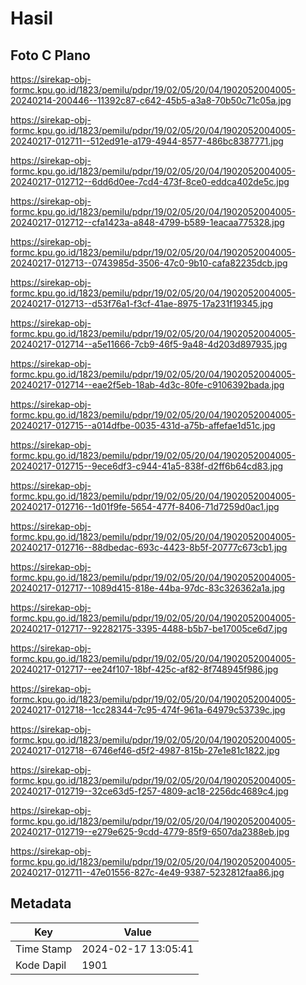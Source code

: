 # Hasil

## Foto C Plano

https://sirekap-obj-formc.kpu.go.id/1823/pemilu/pdpr/19/02/05/20/04/1902052004005-20240214-200446--11392c87-c642-45b5-a3a8-70b50c71c05a.jpg

https://sirekap-obj-formc.kpu.go.id/1823/pemilu/pdpr/19/02/05/20/04/1902052004005-20240217-012711--512ed91e-a179-4944-8577-486bc8387771.jpg

https://sirekap-obj-formc.kpu.go.id/1823/pemilu/pdpr/19/02/05/20/04/1902052004005-20240217-012712--6dd6d0ee-7cd4-473f-8ce0-eddca402de5c.jpg

https://sirekap-obj-formc.kpu.go.id/1823/pemilu/pdpr/19/02/05/20/04/1902052004005-20240217-012712--cfa1423a-a848-4799-b589-1eacaa775328.jpg

https://sirekap-obj-formc.kpu.go.id/1823/pemilu/pdpr/19/02/05/20/04/1902052004005-20240217-012713--0743985d-3506-47c0-9b10-cafa82235dcb.jpg

https://sirekap-obj-formc.kpu.go.id/1823/pemilu/pdpr/19/02/05/20/04/1902052004005-20240217-012713--d53f76a1-f3cf-41ae-8975-17a231f19345.jpg

https://sirekap-obj-formc.kpu.go.id/1823/pemilu/pdpr/19/02/05/20/04/1902052004005-20240217-012714--a5e11666-7cb9-46f5-9a48-4d203d897935.jpg

https://sirekap-obj-formc.kpu.go.id/1823/pemilu/pdpr/19/02/05/20/04/1902052004005-20240217-012714--eae2f5eb-18ab-4d3c-80fe-c9106392bada.jpg

https://sirekap-obj-formc.kpu.go.id/1823/pemilu/pdpr/19/02/05/20/04/1902052004005-20240217-012715--a014dfbe-0035-431d-a75b-affefae1d51c.jpg

https://sirekap-obj-formc.kpu.go.id/1823/pemilu/pdpr/19/02/05/20/04/1902052004005-20240217-012715--9ece6df3-c944-41a5-838f-d2ff6b64cd83.jpg

https://sirekap-obj-formc.kpu.go.id/1823/pemilu/pdpr/19/02/05/20/04/1902052004005-20240217-012716--1d01f9fe-5654-477f-8406-71d7259d0ac1.jpg

https://sirekap-obj-formc.kpu.go.id/1823/pemilu/pdpr/19/02/05/20/04/1902052004005-20240217-012716--88dbedac-693c-4423-8b5f-20777c673cb1.jpg

https://sirekap-obj-formc.kpu.go.id/1823/pemilu/pdpr/19/02/05/20/04/1902052004005-20240217-012717--1089d415-818e-44ba-97dc-83c326362a1a.jpg

https://sirekap-obj-formc.kpu.go.id/1823/pemilu/pdpr/19/02/05/20/04/1902052004005-20240217-012717--92282175-3395-4488-b5b7-be17005ce6d7.jpg

https://sirekap-obj-formc.kpu.go.id/1823/pemilu/pdpr/19/02/05/20/04/1902052004005-20240217-012717--ee24f107-18bf-425c-af82-8f748945f986.jpg

https://sirekap-obj-formc.kpu.go.id/1823/pemilu/pdpr/19/02/05/20/04/1902052004005-20240217-012718--1cc28344-7c95-474f-961a-64979c53739c.jpg

https://sirekap-obj-formc.kpu.go.id/1823/pemilu/pdpr/19/02/05/20/04/1902052004005-20240217-012718--6746ef46-d5f2-4987-815b-27e1e81c1822.jpg

https://sirekap-obj-formc.kpu.go.id/1823/pemilu/pdpr/19/02/05/20/04/1902052004005-20240217-012719--32ce63d5-f257-4809-ac18-2256dc4689c4.jpg

https://sirekap-obj-formc.kpu.go.id/1823/pemilu/pdpr/19/02/05/20/04/1902052004005-20240217-012719--e279e625-9cdd-4779-85f9-6507da2388eb.jpg

https://sirekap-obj-formc.kpu.go.id/1823/pemilu/pdpr/19/02/05/20/04/1902052004005-20240217-012711--47e01556-827c-4e49-9387-5232812faa86.jpg


## Metadata

| Key        | Value               |
| ---------- | ------------------- |
| Time Stamp | 2024-02-17 13:05:41 |
| Kode Dapil | 1901                |



